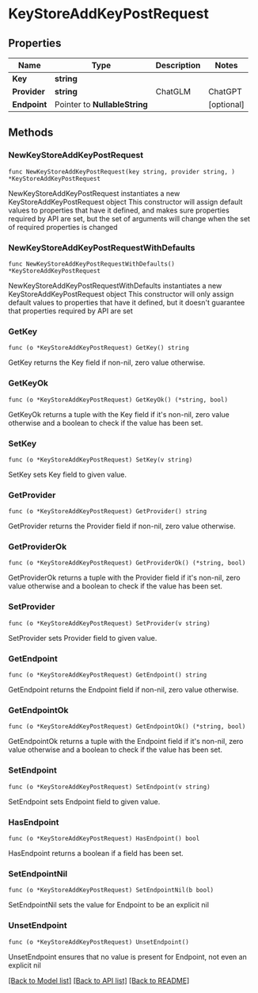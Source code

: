 # KeyStoreAddKeyPostRequest

## Properties

Name | Type | Description | Notes
------------ | ------------- | ------------- | -------------
**Key** | **string** |  | 
**Provider** | **string** | ChatGLM | ChatGPT | 
**Endpoint** | Pointer to **NullableString** |  | [optional] 

## Methods

### NewKeyStoreAddKeyPostRequest

`func NewKeyStoreAddKeyPostRequest(key string, provider string, ) *KeyStoreAddKeyPostRequest`

NewKeyStoreAddKeyPostRequest instantiates a new KeyStoreAddKeyPostRequest object
This constructor will assign default values to properties that have it defined,
and makes sure properties required by API are set, but the set of arguments
will change when the set of required properties is changed

### NewKeyStoreAddKeyPostRequestWithDefaults

`func NewKeyStoreAddKeyPostRequestWithDefaults() *KeyStoreAddKeyPostRequest`

NewKeyStoreAddKeyPostRequestWithDefaults instantiates a new KeyStoreAddKeyPostRequest object
This constructor will only assign default values to properties that have it defined,
but it doesn't guarantee that properties required by API are set

### GetKey

`func (o *KeyStoreAddKeyPostRequest) GetKey() string`

GetKey returns the Key field if non-nil, zero value otherwise.

### GetKeyOk

`func (o *KeyStoreAddKeyPostRequest) GetKeyOk() (*string, bool)`

GetKeyOk returns a tuple with the Key field if it's non-nil, zero value otherwise
and a boolean to check if the value has been set.

### SetKey

`func (o *KeyStoreAddKeyPostRequest) SetKey(v string)`

SetKey sets Key field to given value.


### GetProvider

`func (o *KeyStoreAddKeyPostRequest) GetProvider() string`

GetProvider returns the Provider field if non-nil, zero value otherwise.

### GetProviderOk

`func (o *KeyStoreAddKeyPostRequest) GetProviderOk() (*string, bool)`

GetProviderOk returns a tuple with the Provider field if it's non-nil, zero value otherwise
and a boolean to check if the value has been set.

### SetProvider

`func (o *KeyStoreAddKeyPostRequest) SetProvider(v string)`

SetProvider sets Provider field to given value.


### GetEndpoint

`func (o *KeyStoreAddKeyPostRequest) GetEndpoint() string`

GetEndpoint returns the Endpoint field if non-nil, zero value otherwise.

### GetEndpointOk

`func (o *KeyStoreAddKeyPostRequest) GetEndpointOk() (*string, bool)`

GetEndpointOk returns a tuple with the Endpoint field if it's non-nil, zero value otherwise
and a boolean to check if the value has been set.

### SetEndpoint

`func (o *KeyStoreAddKeyPostRequest) SetEndpoint(v string)`

SetEndpoint sets Endpoint field to given value.

### HasEndpoint

`func (o *KeyStoreAddKeyPostRequest) HasEndpoint() bool`

HasEndpoint returns a boolean if a field has been set.

### SetEndpointNil

`func (o *KeyStoreAddKeyPostRequest) SetEndpointNil(b bool)`

 SetEndpointNil sets the value for Endpoint to be an explicit nil

### UnsetEndpoint
`func (o *KeyStoreAddKeyPostRequest) UnsetEndpoint()`

UnsetEndpoint ensures that no value is present for Endpoint, not even an explicit nil

[[Back to Model list]](../README.md#documentation-for-models) [[Back to API list]](../README.md#documentation-for-api-endpoints) [[Back to README]](../README.md)


